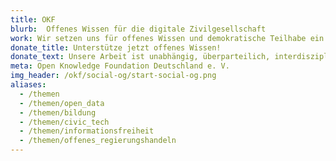 ```yaml
---
title: OKF
blurb:  Offenes Wissen für die digitale Zivilgesellschaft
work: Wir setzen uns für offenes Wissen und demokratische Teilhabe ein. Dafür entwickeln wir Technologien und Instrumente und stärken so die Zivilgesellschaft.
donate_title: Unterstütze jetzt offenes Wissen!
donate_text: Unsere Arbeit ist unabhängig, überparteilich, interdisziplinär und nicht kommerziell. Mit einer Spende unterstützt Du uns und unsere Community.
meta: Open Knowledge Foundation Deutschland e. V.
img_header: /okf/social-og/start-social-og.png
aliases:
  - /themen
  - /themen/open_data
  - /themen/bildung
  - /themen/civic_tech
  - /themen/informationsfreiheit
  - /themen/offenes_regierungshandeln
---
```

